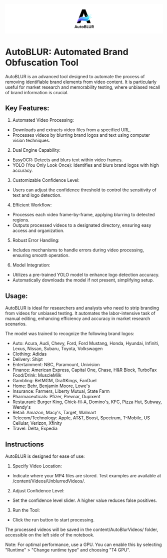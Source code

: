 ![AutoBLUR Logo](https://github.com/philip-hawkins-git/AutoBLUR/blob/main/AutoBLUR_Banner.png)

# AutoBLUR: Automated Brand Obfuscation Tool
AutoBLUR is an advanced tool designed to automate the process of removing identifiable brand elements from video content. It is particularly useful for market research and memorability testing, where unbiased recall of brand information is crucial.

## Key Features:
1. Automated Video Processing:

* Downloads and extracts video files from a specified URL.
* Processes videos by blurring brand logos and text using computer vision techniques.
  
2. Dual Engine Capability:

* EasyOCR: Detects and blurs text within video frames.
* YOLO (You Only Look Once): Identifies and blurs brand logos with high accuracy.
  
3. Customizable Confidence Level:

* Users can adjust the confidence threshold to control the sensitivity of text and logo detection.
  
4. Efficient Workflow:

* Processes each video frame-by-frame, applying blurring to detected regions.
* Outputs processed videos to a designated directory, ensuring easy access and organization.
  
5. Robust Error Handling:

* Includes mechanisms to handle errors during video processing, ensuring smooth operation.
  
6. Model Integration:

* Utilizes a pre-trained YOLO model to enhance logo detection accuracy.
* Automatically downloads the model if not present, simplifying setup.
  
## Usage:
AutoBLUR is ideal for researchers and analysts who need to strip branding from videos for unbiased testing. It automates the labor-intensive task of manual editing, enhancing efficiency and accuracy in market research scenarios.

The model was trained to recognize the following brand logos:

* Auto: Acura, Audi, Chevy, Ford, Ford Mustang, Honda, Hyundai, Infiniti, Lexus, Nissan, Subaru, Toyota, Volkswagen
* Clothing: Adidas
* Delivery: Shipt
* Entertainment: NBC, Paramount, Univision
* Finance: American Express, Capital One, Chase, H&R Block, TurboTax Food/Drink: MuscleMilk
* Gambling: BetMGM, DraftKings, FanDuel
* Home: Behr, Benjamin Moore, Lowe's
* Insurance: Farmers, Liberty Mutual, State Farm
* Pharmaceuticals: Pfizer, Prevnar, Dupixent
* Restaurant: Burger King, Chick-fil-A, Domino's, KFC, Pizza Hut, Subway, Wendy's
* Retail: Amazon, Macy's, Target, Walmart
* Telecom/Technology: Apple, AT&T, Boost, Spectrum, T-Mobile, US Cellular, Verizon, Xfinity
* Travel: Delta, Expedia

## Instructions
AutoBLUR is designed for ease of use:

1. Specify Video Location:

* Indicate where your MP4 files are stored. Test examples are available at /content/Videos/UnblurredVideos/.

2. Adjust Confidence Level:
   
* Set the confidence level slider. A higher value reduces false positives.
  
3. Run the Tool:
  
* Click the run button to start processing.
  
The processed videos will be saved in the content/AutoBlurVideos/ folder, accessible on the left side of the notebook.

Note: For optimal performance, use a GPU. You can enable this by selecting "Runtime" > "Change runtime type" and choosing "T4 GPU".
